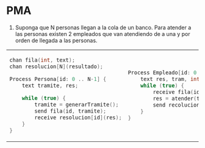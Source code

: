# PMA

1. Suponga que N personas llegan a la cola de un banco. Para atender a las personas existen 2 empleados que van atendiendo de a una y por orden de llegada a las personas.

<table>
<!-- <tr>
<th> Good </th>
<th> Bad </th>
</tr> -->

<tr>
<td>

```c
chan fila(int, text);
chan resolucion[N](resultado);

Process Persona[id: 0 .. N-1] {
	text tramite, res;

	while (true) {
		tramite = generarTramite();
		send fila(id, tramite);
		receive resolucion[id](res);
	}
}
```

</td>

<td>

```c
Process Empleado[id: 0 .. 1] {
	text res, tram, int idp;
	while (true) {
		receive fila(idp, tram);
		res = atender(tram);
		send recolucion[idp](res);
	}
}
```

</td>
</tr>
</table>